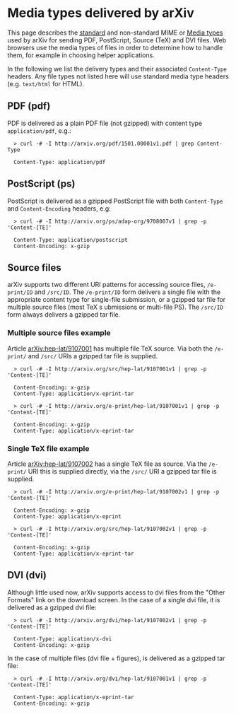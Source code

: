 Media types delivered by arXiv
==============================

This page describes the
[standard](https://www.iana.org/assignments/media-types/media-types.xhtml)
and non-standard MIME or [Media
types](https://en.wikipedia.org/wiki/Media_type) used by arXiv for
sending PDF, PostScript, Source (TeX) and DVI files. Web browsers use
the media types of files in order to determine how to handle them, for
example in choosing helper applications.

In the following we list the delivery types and their associated
`Content-Type` headers. Any file types not listed here will use standard
media type headers (e.g. `text/html` for HTML).

PDF (pdf)
---------

PDF is delivered as a plain PDF file (not gzipped) with content type
`application/pdf`, e.g.:

      > curl -# -I http://arxiv.org/pdf/1501.00001v1.pdf | grep Content-Type

      Content-Type: application/pdf

PostScript (ps)
---------------

PostScript is delivered as a gzipped PostScript file with both
`Content-Type` and `Content-Encoding` headers, e.g:

      > curl -# -I http://arxiv.org/ps/adap-org/9708007v1 | grep -p 'Content-[TE]'

      Content-Type: application/postscript
      Content-Encoding: x-gzip

Source files
------------

arXiv supports two different URI patterns for accessing source files,
`/e-print/ID` and `/src/ID`. The `/e-print/ID` form delivers a single
file with the appropriate content type for single-file submission, or a
gzipped tar file for multiple source files (most TeX s ubmissions or
multi-file PS). The `/src/ID` form always delivers a gzipped tar file.

### Multiple source files example

Article [arXiv:hep-lat/9107001](/abs/hep-lat/9107001v1) has multiple
file TeX source. Via both the `/e-print/` and `/src/` URIs a gzipped tar
file is supplied.

      > curl -# -I http://arxiv.org/src/hep-lat/9107001v1 | grep -p 'Content-[TE]'

      Content-Encoding: x-gzip
      Content-Type: application/x-eprint-tar

      > curl -# -I http://arxiv.org/e-print/hep-lat/9107001v1 | grep -p 'Content-[TE]'
      
      Content-Encoding: x-gzip
      Content-Type: application/x-eprint-tar

### Single TeX file example

Article [arXiv:hep-lat/9107002](/abs/hep-lat/9107002v1) has a single TeX
file as source. Via the `/e-print/` URI this is supplied directly, via
the `/src/` URI a gzipped tar file is supplied.

      > curl -# -I http://arxiv.org/e-print/hep-lat/9107002v1 | grep -p 'Content-[TE]'

      Content-Encoding: x-gzip
      Content-Type: application/x-eprint

      > curl -# -I http://arxiv.org/src/hep-lat/9107002v1 | grep -p 'Content-[TE]'

      Content-Encoding: x-gzip
      Content-Type: application/x-eprint-tar

DVI (dvi)
---------

Although little used now, arXiv supports access to dvi files from the
"Other Formats" link on the download screen. In the case of a single dvi
file, it is delivered as a gzipped dvi file:

      > curl -# -I http://arxiv.org/dvi/hep-lat/9107002v1 | grep -p 'Content-[TE]'

      Content-Type: application/x-dvi
      Content-Encoding: x-gzip

In the case of multiple files (dvi file + figures), is delivered as a
gzipped tar file:

      > curl -# -I http://arxiv.org/dvi/hep-lat/9107001v1 | grep -p 'Content-[TE]'

      Content-Type: application/x-eprint-tar
      Content-Encoding: x-gzip

